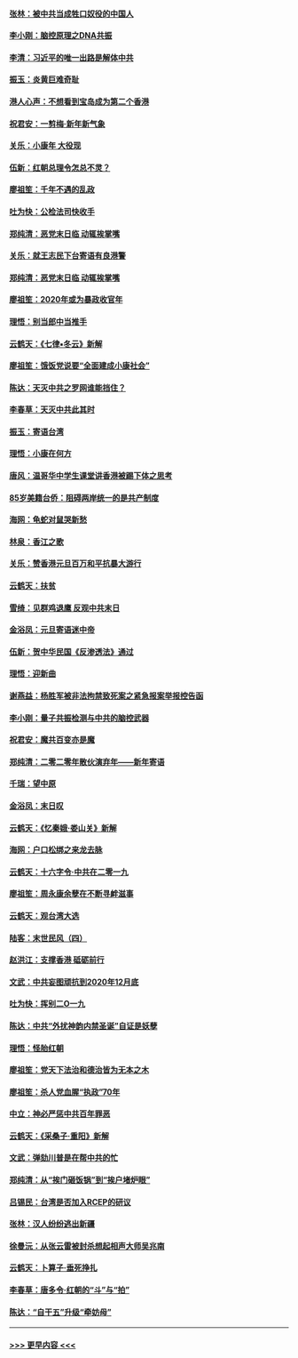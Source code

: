 #### [张林：被中共当成牲口奴役的中国人](../pages/nsc993/n11782397.md?t=01102155) 
#### [李小刚：脑控原理之DNA共振](../pages/nsc993/n11780962.md?t=01102155) 
#### [李清：习近平的唯一出路是解体中共](../pages/nsc993/n11780866.md?t=01102155) 
#### [振玉：炎黄巨难奇耻](../pages/nsc993/n11779632.md?t=01102155) 
#### [港人心声：不想看到宝岛成为第二个香港](../pages/nsc993/n11778817.md?t=01102155) 
#### [祝君安：一剪梅‧新年新气象](../pages/nsc993/n11776340.md?t=01102155) 
#### [关乐：小康年 大役现](../pages/nsc993/n11774213.md?t=01102155) 
#### [伍新：红朝总理令怎总不灵？](../pages/nsc993/n11770813.md?t=01102155) 
#### [廖祖笙：千年不遇的乱政](../pages/nsc993/n11770373.md?t=01102155) 
#### [吐为快：公检法司快收手](../pages/nsc993/n11770359.md?t=01102155) 
#### [郑纯清：恶党末日临 动辄挨掌嘴](../pages/nsc993/n11769912.md?t=01102155) 
#### [关乐：就王志民下台寄语有良港警](../pages/nsc993/n11769903.md?t=01102155) 
#### [郑纯清：恶党末日临 动辄挨掌嘴](../pages/nsc993/n11769356.md?t=01102155) 
#### [廖祖笙：2020年或为暴政收官年](../pages/nsc993/n11768216.md?t=01102155) 
#### [理悟：别当郎中当推手](../pages/nsc993/n11768243.md?t=01102155) 
#### [云鹤天：《七律▪冬云》新解](../pages/nsc993/n11768204.md?t=01102155) 
#### [廖祖笙：饿饭党说要“全面建成小康社会”](../pages/nsc993/n11767482.md?t=01102155) 
#### [陈达：天灭中共之罗网谁能挡住？](../pages/nsc993/n11767465.md?t=01102155) 
#### [李春草：天灭中共此其时](../pages/nsc993/n11767452.md?t=01102155) 
#### [振玉：寄语台湾](../pages/nsc993/n11767432.md?t=01102155) 
#### [理悟：小康在何方](../pages/nsc993/n11767394.md?t=01102155) 
#### [唐风：温哥华中学生课堂讲香港被踢下体之思考](../pages/nsc993/n11766848.md?t=01102155) 
#### [85岁美籍台侨：阻碍两岸统一的是共产制度](../pages/nsc993/n11765043.md?t=01102155) 
#### [海网：龟蛇对鼠哭新愁](../pages/nsc993/n11764895.md?t=01102155) 
#### [林泉：香江之歌](../pages/nsc993/n11764415.md?t=01102155) 
#### [关乐：赞香港元旦百万和平抗暴大游行](../pages/nsc993/n11764382.md?t=01102155) 
#### [云鹤天：扶贫](../pages/nsc993/n11764245.md?t=01102155) 
#### [雪绮：见群鸡退鹰  反观中共末日](../pages/nsc993/n11762112.md?t=01102155) 
#### [金浴凤：元旦寄语迷中帝](../pages/nsc993/n11761788.md?t=01102155) 
#### [伍新：贺中华民国《反渗透法》通过](../pages/nsc993/n11761994.md?t=01102155) 
#### [理悟：迎新曲](../pages/nsc993/n11761152.md?t=01102155) 
#### [谢燕益：杨胜军被非法拘禁致死案之紧急报案举报控告函](../pages/nsc993/n11756134.md?t=01102155) 
#### [李小刚：量子共振检测与中共的脑控武器](../pages/nsc993/n11754518.md?t=01102155) 
#### [祝君安：魔共百变亦是魔](../pages/nsc993/n11754469.md?t=01102155) 
#### [郑纯清：二零二零年散伙演弃年——新年寄语](../pages/nsc993/n11754195.md?t=01102155) 
#### [千瑞：望中原](../pages/nsc993/n11754159.md?t=01102155) 
#### [金浴凤：末日叹](../pages/nsc993/n11752359.md?t=01102155) 
#### [云鹤天：《忆秦娥‧娄山关》新解](../pages/nsc993/n11752348.md?t=01102155) 
#### [海网：户口松绑之来龙去脉](../pages/nsc993/n11752328.md?t=01102155) 
#### [云鹤天：十六字令‧中共在二零一九](../pages/nsc993/n11752305.md?t=01102155) 
#### [廖祖笙：周永康余孽在不断寻衅滋事](../pages/nsc993/n11751013.md?t=01102155) 
#### [云鹤天：观台湾大选](../pages/nsc993/n11751007.md?t=01102155) 
#### [陆客：末世民风（四）](../pages/nsc993/n11749203.md?t=01102155) 
#### [赵洪江：支撑香港 砥砺前行](../pages/nsc993/n11748482.md?t=01102155) 
#### [文武：中共妄图顽抗到2020年12月底](../pages/nsc993/n11748446.md?t=01102155) 
#### [吐为快：挥别二O一九](../pages/nsc993/n11748411.md?t=01102155) 
#### [陈达：中共“外扰神韵内禁圣诞”自证是妖孽](../pages/nsc993/n11748226.md?t=01102155) 
#### [理悟：怪胎红朝](../pages/nsc993/n11748206.md?t=01102155) 
#### [廖祖笙：党天下法治和德治皆为无本之木](../pages/nsc993/n11748135.md?t=01102155) 
#### [廖祖笙：杀人党血腥“执政”70年](../pages/nsc993/n11745144.md?t=01102155) 
#### [中立：神必严惩中共百年罪恶](../pages/nsc993/n11744970.md?t=01102155) 
#### [云鹤天：《采桑子‧重阳》新解](../pages/nsc993/n11744948.md?t=01102155) 
#### [文武：弹劾川普是在帮中共的忙](../pages/nsc993/n11744758.md?t=01102155) 
#### [郑纯清：从“挨门砸饭锅”到“挨户堵炉眼”](../pages/nsc993/n11744745.md?t=01102155) 
#### [吕锡民：台湾是否加入RCEP的研议](../pages/nsc993/n11744701.md?t=01102155) 
#### [张林：汉人纷纷逃出新疆](../pages/nsc993/n11743530.md?t=01102155) 
#### [徐曼沅：从张云雷被封杀想起相声大师吴兆南](../pages/nsc993/n11741816.md?t=01102155) 
#### [云鹤天：卜算子‧垂死挣扎](../pages/nsc993/n11739956.md?t=01102155) 
#### [李春草：唐多令‧红朝的“斗”与“拍”](../pages/nsc993/n11739830.md?t=01102155) 
#### [陈达：“自干五”升级“牵妨母”](../pages/nsc993/n11739724.md?t=01102155) 

----
#### [ >>> 更早内容 <<< ](../indexes/nsc993-earlier.md)

